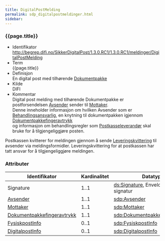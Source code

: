 ```yaml
---
title: DigitalPostMelding  
permalink: sdp_digitalpostmeldinger.html
sidebar:
---
```


### {{page.title}}

  - Identifikator  
    <http://begrep.difi.no/SikkerDigitalPost/1.3.0.RC1/1.3.0.RC1/meldinger/DigitalPostMelding>
  - Term  
    {{page.title}}
  - Definisjon  
    En digital post med tilhørende
    [Dokumentpakke](../forretningslag/Dokumentpakke/)
  - Kilde  
    DIFI
  - Kommentar  
    Digital post melding med tilhørende Dokumentpakke er
    postforsendelsen [Avsender](../begrep/Avsender.md) sender til
    [Mottaker](../begrep/Mottaker.md).  
    Denne inneholder informasjon om hvilken Avsender som er
    [Behandlingsansvarlig](../forretningslag/Aktorer.md), en knytning til
    dokumentpakken igjennom
    [Dokumentpakkefingeravtrykk](../begrep/Dokumentpakkefingeravtrykk.md)  
    og informasjon om behandlingsregler som
    [Postkasseleverandør](../forretningslag/Aktorer.md) skal bruke for å
    tilgjengeliggjøre posten.

Postkassen kvitterer for meldingen gjennom å sende
[Leveringskvittering](LeveringsKvittering.md) til avsender via
meldingsformidler. Leveringskvittering for at postkassen har tatt ansvar
for å tilgjengeliggjøre meldingen.

### Attributer

| Identifikator | Kardinalitet | Datatype |
| --- | --- | --- |
| Signature | 1..1 | [ds:Signature](https://www.oasis-open.org/committees/download.php/21256/wss-v1.1-spec-errata-os-SOAPMessageSecurity.htm#_Toc118717148), Enveloped XML signatur |
| [Avsender](../begrep/Avsender.md) | 1..1 | [sdp:Avsender](../begrep/Avsender.md) |
| [Mottaker](../begrep/Mottaker.md) | 1..1 | [sdp:Mottaker](../begrep/Mottaker.md) |
| [Dokumentpakkefingeravtrykk](../begrep/Dokumentpakkefingeravtrykk.md) | 1..1 | [sdp:Dokumentpakkefingeravtrykk](../begrep/Dokumentpakkefingeravtrykk.md) |
| [FysiskpostInfo](../begrep/FysiskPostInfo.md) | 0..1 | [sdp:FysiskpostInfo](../begrep/FysiskPostInfo.md) |
| [DigitalpostInfo](../begrep/DigitalPostInfo.md) | 0..1 | [sdp:DigitalpostInfo](../begrep/DigitalPostInfo.md) |
